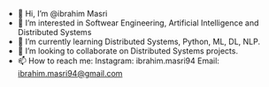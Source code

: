 - 👋 Hi, I’m @ibrahim Masri
- 👀 I’m interested in Softwear Engineering, Artificial Intelligence and Distributed Systems 
- 🌱 I’m currently learning Distributed Systems, Python, ML, DL, NLP.
- 💞️ I’m looking to collaborate on Distributed Systems projects.
- 📫 How to reach me: 
          Instagram: ibrahim.masri94
          Email: ibrahim.masri94@gmail.com

<!---
ibrahimMasri123/ibrahimMasri123 is a ✨ special ✨ repository because its `README.md` (this file) appears on your GitHub profile.
You can click the Preview link to take a look at your changes.
--->
